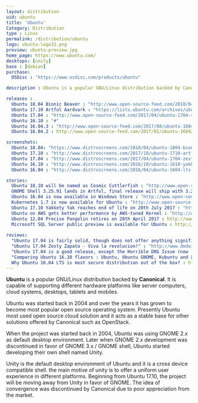 ```yaml
---
layout: distribution
uid: ubuntu
title: 'Ubuntu'
Category: Distribution
type : Linux
permalink: /distribution/ubuntu
logo: ubuntu-logo32.png
preview: ubuntu-preview.jpg
home_page: https://www.ubuntu.com/
desktops: [unity]
base : [debian]
purchase:
  OSDisc : "https://www.osdisc.com/products/ubuntu"

description : Ubuntu is a popular GNU/Linux distribution backed by Canonical. It is capable of supporting a range of hardware platforms like desktop, server, clouds and IoT.

releases :
  Ubuntu 18.04 Bionic Beaver : "http://www.open-source-feed.com/2018/04/ubuntu-1804-lts-released-with-better.html"
  Ubuntu 17.10 Artful Aardvark : "https://lists.ubuntu.com/archives/ubuntu-announce/2017-October/000226.html"
  Ubuntu 17.04 : "http://www.open-source-feed.com/2017/04/ubuntu-1704-released-with-support-for.html"
  Ubuntu 16.10 : "#"
  Ubuntu 16.04.3 : "http://www.open-source-feed.com/2017/08/ubuntu-16043-released-with-hardware.html"
  Ubuntu 16.04.2 : http://www.open-source-feed.com/2017/02/ubuntu-16042-released-with-improved.html

screenshots:
  Ubuntu 18.04: "https://www.distroscreens.com/2018/04/ubuntu-1804-bionic-beaver-screenshots.html"
  Ubuntu 17.10 : "http://www.distroscreens.com/2017/10/ubuntu-1710-artful-aardvark-screenshots.html"
  Ubuntu 17.04 : "http://www.distroscreens.com/2017/04/ubuntu-1704-zesty-zapus-screenshots.html"
  Ubuntu 16.10 : "http://www.distroscreens.com/2016/10/ubuntu-1610-yakkety-yak-screenshots.html"
  Ubuntu 16.04 : "http://www.distroscreens.com/2016/04/ubuntu-1604-lts-xenial-xerus-screenshots.html"

stories:
  Ubuntu 18.10 will be named as Cosmic Cuttlerfish : "http://www.open-source-feed.com/2018/05/ubuntu-1810-will-be-name-as-cosmic.html"
  GNOME Shell 3.25.91 lands in Artful, final release will ship with 3.26 : "http://www.open-source-feed.com/2017/09/gnome-shell-32591-lands-in-artful-final.html"
  Ubuntu 16.04 is now available in Windows Store : "http://www.open-source-feed.com/2017/07/ubuntu-1604-is-now-available-in-windows.html"
  Kubernetes 1.7 is now available for Ubuntu : "http://www.open-source-feed.com/2017/07/kubernetes-17-is-now-available-in-ubuntu.html"
  Ubuntu 17.10 Yakkety Yak reaches end of life on 20th July 2017 : "http://www.open-source-feed.com/2017/07/ubuntu-1610-yakkety-yak-reaches-end-of.html"
  Ubuntu on AWS gets better performance by AWS-tuned Kernel : "http://www.open-source-feed.com/2017/04/ubuntu-on-aws-gets-improved-performance.html"
  Ubuntu 12.04 Precise Pangolin retires on 28th April 2017 : http://www.open-source-feed.com/2017/03/ubuntu-1204-precise-pangolin-retires-on.html
  Microsoft SQL Server public preview is available for Ubuntu : http://www.open-source-feed.com/2016/11/microsoft-sql-server-public-preview-is.html
  
reviews:
  "Ubuntu 17.04 is fairly solid, though does not offer anything significant" : "http://www.open-source-feed.com/2017/04/ubuntu-1704-is-fairly-solid-though-does.html"
  "Ubuntu 17.04 Zesty Zapata - Viva la revolucion!" : "http://www.dedoimedo.com/computers/ubuntu-zesty.html"
  "Ubuntu 17.04 is a good release, except the Horrible DNS Issue (now ‘fixed’)" : "http://www.hecticgeek.com/2017/04/ubuntu-17-04-review/"
  "Comparing Ubuntu 16.10 flavors : Ubuntu, Ubuntu GNOME, Kubuntu and Xubuntu" : http://www.open-source-feed.com/2016/11/comparing-ubuntu-1610-flavors-ubuntu.html
  Why Ubuntu 16.04 LTS is most secure distribution out of the box? : http://www.open-source-feed.com/2016/12/why-ubuntu-1604-lts-is-most-secure.html
---
```


**Ubuntu** is a popular GNU/Linux distribution backed by **Canonical**. It is capable of supporting
different hardware platforms like server computers, cloud systems, desktops, tablets and mobiles.

Ubuntu was started back in 2004 and over the years it has grown to become most popular open source operating system. Presently Ubuntu most used open source cloud solution and it acts as a stable base for other solutions offered by Canonical such as OpenStack.

When the project was started back in 2004, Ubuntu was using GNOME 2.x as default desktop environment. Later when GNOME 2.x development was discontinued in favor of GNOME 3.x / GNOME shell, Ubuntu started developing their own shell named Unity.

Unity is the default desktop environment of Ubuntu and it is a cross device compatible shell. the
main motive of unity is to offer a uniform user experience in different platforms. Beginning from Ubuntu 17.10, the project will be moving away from Unity in favor of GNOME. The idea of convergence was discontinued by Canonical due to poor appreciation from the market.
